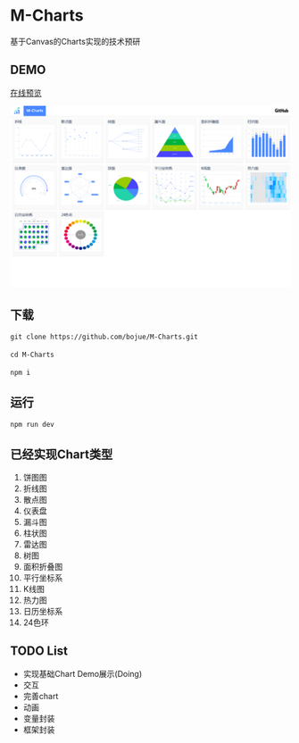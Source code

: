 # M-Charts
基于Canvas的Charts实现的技术预研

## DEMO
[在线预览](https://bojue.github.io/M-Charts)

![Demo](src/assets/demo/demo.png)

## 下载

```
git clone https://github.com/bojue/M-Charts.git

cd M-Charts

npm i
```

## 运行

```
npm run dev

```

## 已经实现Chart类型

1. 饼图图
2. 折线图
3. 散点图
4. 仪表盘
5. 漏斗图
6. 柱状图
7. 雷达图
8. 树图
9. 面积折叠图
10. 平行坐标系
11. K线图
12. 热力图
13. 日历坐标系
14. 24色环
## TODO List 

- 实现基础Chart Demo展示(Doing) 
- 交互
- 完善chart
- 动画
- 变量封装
- 框架封装